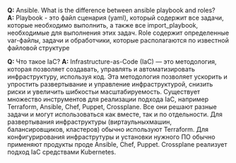 **Q:** Ansible. What is the difference between ansible playbook and roles?  
**A:** Playbook - это файл сценария (yaml), который содержит все задачи, которые необходимо выполнить, а также все import_playbook, необходимые для выполнения этих задач. Role содержит определенные var-файлы, задачи и обработчики, которые располагаются по известной файловой структуре  

**Q:** Что такое IaC?
**A:** Infrastructure-as-Code (IaC) — это методология, которая позволяет создавать, управлять и автоматизировать инфраструктуру, используя код. Эта методология позволяет ускорить и упростить развертывание и управление инфраструктурой, снизить риски и увеличить шибкостьи масштабируемость.
Существует множество инструментов для реализации подхода IaC, например Terraform, Ansible, Chef, Puppet, Crossplane. Все они решают разные задачи и могут использоваться как вместе, так и по отдельности. Для развертывания инфраструктуры (виртаульныхмашин, балансировщиков, кластеров) обычно используют Terraform. Для конфигурирования инфраструтуры и установки нужного ПО обычно применяют продукты проде Ansible, Chef, Puppet. Crossplane реализует подход IaC средствами Kubernetes.
